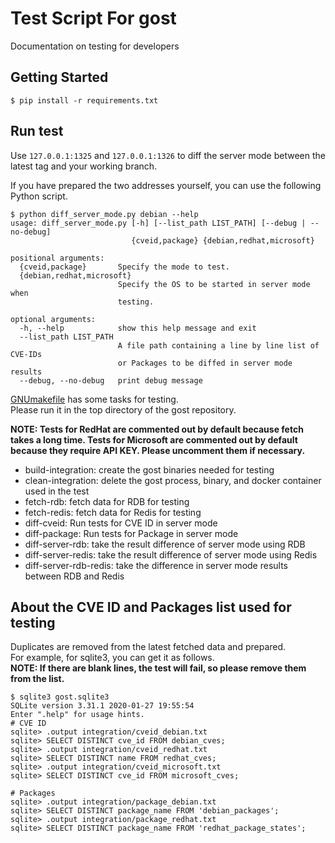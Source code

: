 # Test Script For gost
Documentation on testing for developers

## Getting Started
```terminal
$ pip install -r requirements.txt
```

## Run test
Use `127.0.0.1:1325` and `127.0.0.1:1326` to diff the server mode between the latest tag and your working branch.

If you have prepared the two addresses yourself, you can use the following Python script.
```terminal
$ python diff_server_mode.py debian --help
usage: diff_server_mode.py [-h] [--list_path LIST_PATH] [--debug | --no-debug]
                           {cveid,package} {debian,redhat,microsoft}

positional arguments:
  {cveid,package}       Specify the mode to test.
  {debian,redhat,microsoft}
                        Specify the OS to be started in server mode when
                        testing.

optional arguments:
  -h, --help            show this help message and exit
  --list_path LIST_PATH
                        A file path containing a line by line list of CVE-IDs
                        or Packages to be diffed in server mode results
  --debug, --no-debug   print debug message
```

[GNUmakefile](../GNUmakefile) has some tasks for testing.  
Please run it in the top directory of the gost repository.

**NOTE: Tests for RedHat are commented out by default because fetch takes a long time. Tests for Microsoft are commented out by default because they require API KEY. Please uncomment them if necessary.**

- build-integration: create the gost binaries needed for testing
- clean-integration: delete the gost process, binary, and docker container used in the test
- fetch-rdb: fetch data for RDB for testing
- fetch-redis: fetch data for Redis for testing
- diff-cveid: Run tests for CVE ID in server mode
- diff-package: Run tests for Package in server mode
- diff-server-rdb: take the result difference of server mode using RDB
- diff-server-redis: take the result difference of server mode using Redis
- diff-server-rdb-redis: take the difference in server mode results between RDB and Redis

## About the CVE ID and Packages list used for testing
Duplicates are removed from the latest fetched data and prepared.  
For example, for sqlite3, you can get it as follows.  
**NOTE: If there are blank lines, the test will fail, so please remove them from the list.**
```terminal
$ sqlite3 gost.sqlite3
SQLite version 3.31.1 2020-01-27 19:55:54
Enter ".help" for usage hints.
# CVE ID
sqlite> .output integration/cveid_debian.txt
sqlite> SELECT DISTINCT cve_id FROM debian_cves;
sqlite> .output integration/cveid_redhat.txt
sqlite> SELECT DISTINCT name FROM redhat_cves;
sqlite> .output integration/cveid_microsoft.txt
sqlite> SELECT DISTINCT cve_id FROM microsoft_cves;

# Packages
sqlite> .output integration/package_debian.txt
sqlite> SELECT DISTINCT package_name FROM 'debian_packages';
sqlite> .output integration/package_redhat.txt
sqlite> SELECT DISTINCT package_name FROM 'redhat_package_states';
```